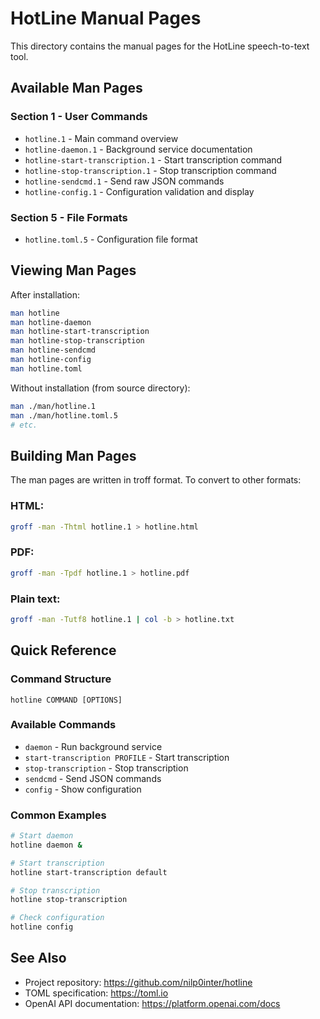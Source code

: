 # HotLine Manual Pages

This directory contains the manual pages for the HotLine speech-to-text tool.

## Available Man Pages

### Section 1 - User Commands
- `hotline.1` - Main command overview
- `hotline-daemon.1` - Background service documentation
- `hotline-start-transcription.1` - Start transcription command
- `hotline-stop-transcription.1` - Stop transcription command
- `hotline-sendcmd.1` - Send raw JSON commands
- `hotline-config.1` - Configuration validation and display

### Section 5 - File Formats
- `hotline.toml.5` - Configuration file format


## Viewing Man Pages

After installation:
```bash
man hotline
man hotline-daemon
man hotline-start-transcription
man hotline-stop-transcription
man hotline-sendcmd
man hotline-config
man hotline.toml
```

Without installation (from source directory):
```bash
man ./man/hotline.1
man ./man/hotline.toml.5
# etc.
```

## Building Man Pages

The man pages are written in troff format. To convert to other formats:

### HTML:
```bash
groff -man -Thtml hotline.1 > hotline.html
```

### PDF:
```bash
groff -man -Tpdf hotline.1 > hotline.pdf
```

### Plain text:
```bash
groff -man -Tutf8 hotline.1 | col -b > hotline.txt
```

## Quick Reference

### Command Structure
```
hotline COMMAND [OPTIONS]
```

### Available Commands
- `daemon` - Run background service
- `start-transcription PROFILE` - Start transcription
- `stop-transcription` - Stop transcription
- `sendcmd` - Send JSON commands
- `config` - Show configuration

### Common Examples
```bash
# Start daemon
hotline daemon &

# Start transcription
hotline start-transcription default

# Stop transcription
hotline stop-transcription

# Check configuration
hotline config
```

## See Also

- Project repository: https://github.com/nilp0inter/hotline
- TOML specification: https://toml.io
- OpenAI API documentation: https://platform.openai.com/docs